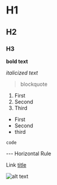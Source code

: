 # H1
## H2
### H3

**bold text**

*italicized text*

> blockquote

1. First
2. Second
3. Third

- First
- Second
- third

`code`

--- Horizontal Rule

Link [title](https://www.google.com)

![alt text](image.jpg)
